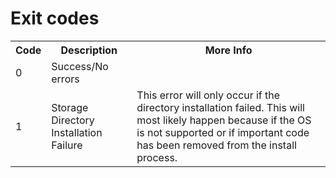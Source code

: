 # Exit codes

<table>
    <tr>
        <th>Code</th>
        <th>Description</th>
        <th>More Info</th>
    </tr>
    <tr>
        <td>0</td>
        <td>Success/No errors</td>
        <td></td>
    </tr>
    <tr>
        <td>1</td>
        <td>Storage Directory Installation Failure</td>
        <td>This error will only occur if the directory installation failed. This will most likely happen because if the OS is not supported or if important code has been removed from the install process.</td>
    </tr>
</table>